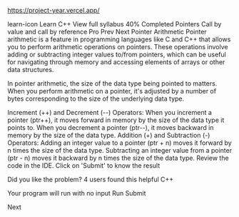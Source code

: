 https://project-year.vercel.app/

learn-icon
Learn C++
View full syllabus
40% Completed
Pointers
Call by value and call by reference
Pro
Prev
Next
Pointer Arithmetic
Pointer arithmetic is a feature in programming languages like C and C++ that allows you to perform arithmetic operations on pointers.
These operations involve adding or subtracting integer values to/from pointers, which can be useful for navigating through memory and accessing elements of arrays or other data structures.

In pointer arithmetic, the size of the data type being pointed to matters.
When you perform arithmetic on a pointer, it's adjusted by a number of bytes corresponding to the size of the underlying data type.

Increment (++) and Decrement (--) Operators:
When you increment a pointer (ptr++), it moves forward in memory by the size of the data type it points to.
When you decrement a pointer (ptr--), it moves backward in memory by the size of the data type.
Addition (+) and Subtraction (-) Operators:
Adding an integer value to a pointer (ptr + n) moves it forward by n times the size of the data type.
Subtracting an integer value from a pointer (ptr - n) moves it backward by n times the size of the data type.
Review the code in the IDE. Click on 'Submit' to know the result

Did you like the problem?
4 users found this helpful
C++

Your program will run with no input
Run
Submit

Next
